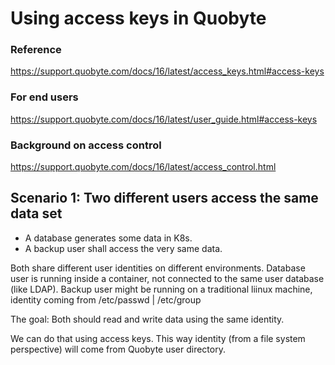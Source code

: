# Using access keys in Quobyte

### Reference
https://support.quobyte.com/docs/16/latest/access_keys.html#access-keys

### For end users
https://support.quobyte.com/docs/16/latest/user_guide.html#access-keys

### Background on access control
https://support.quobyte.com/docs/16/latest/access_control.html


## Scenario 1: Two different users access the same data set

* A database generates some data in K8s.
* A backup user shall access the very same data.

Both share different user identities on different environments.
Database user is running inside a container, not connected to the same user database 
(like LDAP).
Backup user might be running on a traditional liinux machine, identity coming from /etc/passwd | /etc/group

The goal: Both should read and write data using the same identity.

We can do that using access keys. 
This way identity (from a file system perspective) will come from Quobyte user directory.





